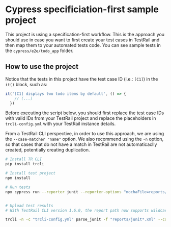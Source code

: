 # Cypress specificiation-first sample project

This project is using a specification-first workflow. This is the approach you should use in case you want to first create your test cases in TestRail and then map them to your automated tests code. You can see sample tests in the `cypress/e2e/todo_app` folder. 

## How to use the project

Notice that the tests in this project have the test case ID (i.e.: `[C1]`) in the `it()` block, such as:
```javascript
it('[C1] displays two todo items by default', () => {
    // (...)
  })
```
Before executing the script below, you should first replace the test case IDs with valid IDs from your TestRail project and replace the placeholders in `trcli-config.yml` with your TestRail instance details.

From a TestRail CLI perspective, in order to use this approach, we are using the `--case-matcher "name"` option. We also recommend using the `-n` option, so that cases that do not have a match in TestRail are not automaticaclly created, potentially creating duplication.

```sh
# Install TR CLI
pip install trcli

# Install test project
npm install

# Run tests
npx cypress run --reporter junit --reporter-options "mochaFile=reports/junit-[hash].xml"


# Upload test results
# With TestRail CLI version 1.6.0, the report path now supports wildcards, allowing you to merge multiple reports seamlessly.

trcli -n -c "trcli-config.yml" parse_junit -f "reports/junit*.xml" --case-matcher "name"
```
